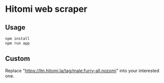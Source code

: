 # Hitomi web scraper

## Usage
```bash
npm install
npm run app
```

## Custom
Replace "https://ltn.hitomi.la/tag/male:furry-all.nozomi" into your interested one.

